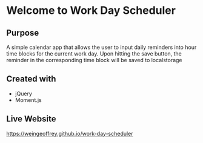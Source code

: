 # Welcome to Work Day Scheduler

## Purpose
A simple calendar app that allows the user to input daily reminders into hour time blocks for the current work day. Upon hitting the save button, the reminder in the corresponding time block will be saved to localstorage

## Created with
* jQuery
* Moment.js

## Live Website
https://weingeoffrey.github.io/work-day-scheduler
